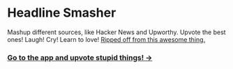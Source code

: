 # Headline Smasher

Mashup different sources, like Hacker News and Upworthy. Upvote the best ones! Laugh! Cry! Learn to love! [Ripped off from this awesome thing.](https://news.ycombinator.com/item?id=6815282)

### [Go to the app and upvote stupid things! &rarr;](http://headlinesmasher.com)
